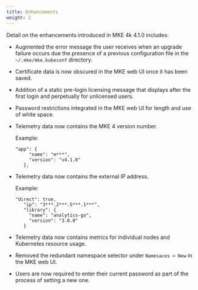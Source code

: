 ```yaml
---
title: Enhancements
weight: 2
---
```


Detail on the enhancements introduced in MKE 4k 4.1.0 includes:

- Augmented the error message the user receives when an upgrade
  failure occurs due the presence of a previous configuration file in the
  ``~/.mke/mke.kubeconf`` directory.

- Certificate data is now obscured in the MKE web UI once it has
  been saved.

- Addition of a static pre-login licensing message that displays
  after the first login and perpetually for unlicensed users.

- Password restrictions integrated in the MKE web UI for length and
  use of white space.

- Telemetry data now contains the MKE 4 version number.

  Example:

  ```
  "app": {
       "name": "m***",
       "version": "v4.1.0"
     },
  ```

- Telemetry data now contains the external IP address.

  Example:

  ```
  "direct": true,
     "ip": "3***.2***.5***.1***",
     "library": {
       "name": "analytics-go",
       "version": "3.0.0"
     }
  ```

- Telemetry data now contains metrics for individual nodes and
  Kubernetes resource usage.

- Removed the redundant namespace selector under ``Namesaces > New``
  in the MKE web UI.

- Users are now required to enter their current password as part
  of the process of setting a new one.